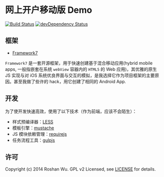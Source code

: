 # 网上开户移动版 Demo

[![Build Status](http://img.shields.io/travis/roshanca/kh-demo-mobile.svg?style=square)](https://travis-ci.org/roshanca/kh-demo-mobile)
[![devDependency Status](http://img.shields.io/david/dev/roshanca/kh-demo-mobile.svg?style=square)](https://david-dm.org/roshanca/kh-demo-mobile#info=devDependencies)

## 框架

* [Framework7](http://www.idangero.us/framework7/)

`Framework7` 是一套开源框架，用于快速创建基于混合移动应用(hybrid mobile apps, 一般指嵌套在系统 `webView` 容器内的 `HTML5` 的 Web 应用)，其优雅的原生 JS 实现与对 iOS 系统优良界面与交互的模拟，是我选择它作为项目框架的主要原因。甚至我做了些许的 hack，用它创建了相同的 Android App.

## 开发

为了使开发快速高效，使用了以下技术（作为前端，应该不会陌生）：

* 样式预编译器：[LESS](http://www.lesscss.net)
* 模板引擎：[mustache](http://mustache.github.io)
* JS 模块依赖管理：[requirejs](http://requirejs.org)
* 任务流程工具：[gulpjs](http://gulpjs.com)

## 许可
Copyright (c) 2014 Roshan Wu. GPL v2 Licensed, see [LICENSE](https://github.com/roshanca/kh-demo-mobile/blob/master/LICENSE) for details.
